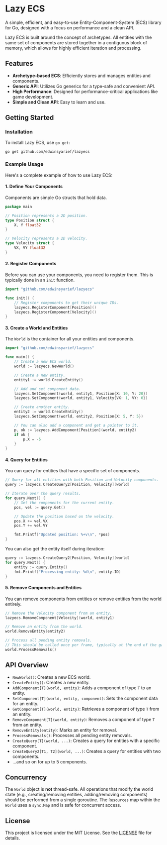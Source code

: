 # Lazy ECS

A simple, efficient, and easy-to-use Entity-Component-System (ECS) library for Go, designed with a focus on performance and a clean API.

Lazy ECS is built around the concept of archetypes. All entities with the same set of components are stored together in a contiguous block of memory, which allows for highly efficient iteration and processing.

## Features

- **Archetype-based ECS**: Efficiently stores and manages entities and components.
- **Generic API**: Utilizes Go generics for a type-safe and convenient API.
- **High Performance**: Designed for performance-critical applications like game development.
- **Simple and Clean API**: Easy to learn and use.

## Getting Started

### Installation

To install Lazy ECS, use `go get`:

```shell
go get github.com/edwinsyarief/lazyecs
```

### Example Usage

Here's a complete example of how to use Lazy ECS:

#### 1. Define Your Components

Components are simple Go structs that hold data.

```go
package main

// Position represents a 2D position.
type Position struct {
    X, Y float32
}

// Velocity represents a 2D velocity.
type Velocity struct {
    VX, VY float32
}
```

#### 2. Register Components

Before you can use your components, you need to register them. This is typically done in an `init` function.

```go
import "github.com/edwinsyarief/lazyecs"

func init() {
    // Register components to get their unique IDs.
    lazyecs.RegisterComponent[Position]()
    lazyecs.RegisterComponent[Velocity]()
}
```

#### 3. Create a World and Entities

The `World` is the container for all your entities and components.

```go
import "github.com/edwinsyarief/lazyecs"

func main() {
    // Create a new ECS world.
    world := lazyecs.NewWorld()

    // Create a new entity.
    entity1 := world.CreateEntity()

    // Add and set component data.
    lazyecs.SetComponent(world, entity1, Position{X: 10, Y: 20})
    lazyecs.SetComponent(world, entity1, Velocity{VX: 1, VY: 0})

    // Create another entity.
    entity2 := world.CreateEntity()
    lazyecs.SetComponent(world, entity2, Position{X: 5, Y: 5})

    // You can also add a component and get a pointer to it.
    p, ok := lazyecs.AddComponent[Position](world, entity2)
    if ok {
        p.X = -5
    }
}
```

#### 4. Query for Entities

You can query for entities that have a specific set of components.

```go
// Query for all entities with both Position and Velocity components.
query := lazyecs.CreateQuery2[Position, Velocity](world)

// Iterate over the query results.
for query.Next() {
    // Get the components for the current entity.
    pos, vel := query.Get()

    // Update the position based on the velocity.
    pos.X += vel.VX
    pos.Y += vel.VY

    fmt.Printf("Updated position: %+v\n", *pos)
}
```

You can also get the entity itself during iteration:

```go
query := lazyecs.CreateQuery2[Position, Velocity](world)
for query.Next() {
    entity := query.Entity()
    fmt.Printf("Processing entity: %d\n", entity.ID)
}
```

#### 5. Remove Components and Entities

You can remove components from entities or remove entities from the world entirely.

```go
// Remove the Velocity component from an entity.
lazyecs.RemoveComponent[Velocity](world, entity1)

// Remove an entity from the world.
world.RemoveEntity(entity2)

// Process all pending entity removals.
// This should be called once per frame, typically at the end of the game loop.
world.ProcessRemovals()
```

## API Overview

- `NewWorld()`: Creates a new ECS world.
- `CreateEntity()`: Creates a new entity.
- `AddComponent[T](world, entity)`: Adds a component of type `T` to an entity.
- `SetComponent[T](world, entity, component)`: Sets the component data for an entity.
- `GetComponent[T](world, entity)`: Retrieves a component of type `T` from an entity.
- `RemoveComponent[T](world, entity)`: Removes a component of type `T` from an entity.
- `RemoveEntity(entity)`: Marks an entity for removal.
- `ProcessRemovals()`: Processes all pending entity removals.
- `CreateQuery[T](world, ...)`: Creates a query for entities with a specific component.
- `CreateQuery2[T1, T2](world, ...)`: Creates a query for entities with two components.
- ...and so on for up to 5 components.

## Concurrency

The `World` object is **not** thread-safe. All operations that modify the world state (e.g., creating/removing entities, adding/removing components) should be performed from a single goroutine. The `Resources` map within the `World` uses a `sync.Map` and is safe for concurrent access.

## License

This project is licensed under the MIT License. See the [LICENSE](./LICENSE) file for details.
